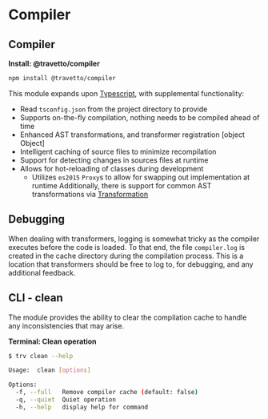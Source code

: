<!-- This file was generated by @travetto/doc and should not be modified directly -->
<!-- Please modify https://github.com/travetto/travetto/tree/main/module/compiler/doc/index.ts and execute "npx trv doc" to rebuild -->
# Compiler
## Compiler

**Install: @travetto/compiler**
```bash
npm install @travetto/compiler
```

This module expands upon [Typescript](https://typescriptlang.org), with supplemental functionality:
   
   *  Read `tsconfig.json` from the project directory to provide 
   *  Supports on-the-fly compilation, nothing needs to be compiled ahead of time
   *  Enhanced AST transformations, and transformer registration [object Object]
   *  Intelligent caching of source files to minimize recompilation
   *  Support for detecting changes in sources files at runtime
   *  Allows for hot-reloading of classes during development    
      *  Utilizes `es2015` `Proxy`s to allow for swapping out implementation at runtime
Additionally, there is support for common AST transformations via [Transformation](https://github.com/travetto/travetto/tree/main/module/transformer#readme "Functionality for AST transformations, with transformer registration, and general utils")
## Debugging
When dealing with transformers, logging is somewhat tricky as the compiler executes before the code is loaded.  To that end, the file `compiler.log` is created in the cache directory during the compilation process. This is a location that transformers should be free to log to, for debugging, and any additional feedback.

## CLI - clean

The module provides the ability to clear the compilation cache to handle any inconsistencies that may arise.

**Terminal: Clean operation**
```bash
$ trv clean --help

Usage:  clean [options]

Options:
  -f, --full   Remove compiler cache (default: false)
  -q, --quiet  Quiet operation
  -h, --help   display help for command
```
